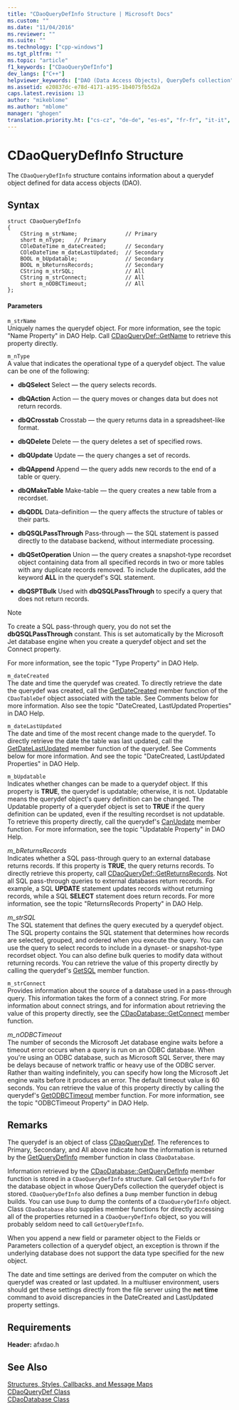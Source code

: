 ```yaml
---
title: "CDaoQueryDefInfo Structure | Microsoft Docs"
ms.custom: ""
ms.date: "11/04/2016"
ms.reviewer: ""
ms.suite: ""
ms.technology: ["cpp-windows"]
ms.tgt_pltfrm: ""
ms.topic: "article"
f1_keywords: ["CDaoQueryDefInfo"]
dev_langs: ["C++"]
helpviewer_keywords: ["DAO (Data Access Objects), QueryDefs collection", "CDaoQueryDefInfo structure [MFC]"]
ms.assetid: e20837dc-e78d-4171-a195-1b4075fb5d2a
caps.latest.revision: 13
author: "mikeblome"
ms.author: "mblome"
manager: "ghogen"
translation.priority.ht: ["cs-cz", "de-de", "es-es", "fr-fr", "it-it", "ja-jp", "ko-kr", "pl-pl", "pt-br", "ru-ru", "tr-tr", "zh-cn", "zh-tw"]
---
```

# CDaoQueryDefInfo Structure
The `CDaoQueryDefInfo` structure contains information about a querydef object defined for data access objects (DAO).  
  
## Syntax  
  
```  
struct CDaoQueryDefInfo  
{  
    CString m_strName;               // Primary  
    short m_nType;   // Primary  
    COleDateTime m_dateCreated;      // Secondary  
    COleDateTime m_dateLastUpdated;  // Secondary  
    BOOL m_bUpdatable;               // Secondary  
    BOOL m_bReturnsRecords;          // Secondary  
    CString m_strSQL;                // All  
    CString m_strConnect;            // All  
    short m_nODBCTimeout;            // All  
};  
```  
  
#### Parameters  
 `m_strName`  
 Uniquely names the querydef object. For more information, see the topic "Name Property" in DAO Help. Call [CDaoQueryDef::GetName](../../mfc/reference/cdaoquerydef-class.md#getname) to retrieve this property directly.  
  
 `m_nType`  
 A value that indicates the operational type of a querydef object. The value can be one of the following:  
  
- **dbQSelect** Select — the query selects records.  
  
- **dbQAction** Action — the query moves or changes data but does not return records.  
  
- **dbQCrosstab** Crosstab — the query returns data in a spreadsheet-like format.  
  
- **dbQDelete** Delete — the query deletes a set of specified rows.  
  
- **dbQUpdate** Update — the query changes a set of records.  
  
- **dbQAppend** Append — the query adds new records to the end of a table or query.  
  
- **dbQMakeTable** Make-table — the query creates a new table from a recordset.  
  
- **dbQDDL** Data-definition — the query affects the structure of tables or their parts.  
  
- **dbQSQLPassThrough** Pass-through — the SQL statement is passed directly to the database backend, without intermediate processing.  
  
- **dbQSetOperation** Union — the query creates a snapshot-type recordset object containing data from all specified records in two or more tables with any duplicate records removed. To include the duplicates, add the keyword **ALL** in the querydef's SQL statement.  
  
- **dbQSPTBulk** Used with **dbQSQLPassThrough** to specify a query that does not return records.  
  
> [!NOTE]
>  To create a SQL pass-through query, you do not set the **dbQSQLPassThrough** constant. This is set automatically by the Microsoft Jet database engine when you create a querydef object and set the Connect property.  
  
 For more information, see the topic "Type Property" in DAO Help.  
  
 `m_dateCreated`  
 The date and time the querydef was created. To directly retrieve the date the querydef was created, call the [GetDateCreated](../../mfc/reference/cdaotabledef-class.md#getdatecreated) member function of the `CDaoTableDef` object associated with the table. See Comments below for more information. Also see the topic "DateCreated, LastUpdated Properties" in DAO Help.  
  
 `m_dateLastUpdated`  
 The date and time of the most recent change made to the querydef. To directly retrieve the date the table was last updated, call the [GetDateLastUpdated](../../mfc/reference/cdaoquerydef-class.md#getdatelastupdated) member function of the querydef. See Comments below for more information. And see the topic "DateCreated, LastUpdated Properties" in DAO Help.  
  
 `m_bUpdatable`  
 Indicates whether changes can be made to a querydef object. If this property is **TRUE**, the querydef is updatable; otherwise, it is not. Updatable means the querydef object's query definition can be changed. The Updatable property of a querydef object is set to **TRUE** if the query definition can be updated, even if the resulting recordset is not updatable. To retrieve this property directly, call the querydef's [CanUpdate](../../mfc/reference/cdaoquerydef-class.md#canupdate) member function. For more information, see the topic "Updatable Property" in DAO Help.  
  
 *m_bReturnsRecords*  
 Indicates whether a SQL pass-through query to an external database returns records. If this property is **TRUE**, the query returns records. To directly retrieve this property, call [CDaoQueryDef::GetReturnsRecords](../../mfc/reference/cdaoquerydef-class.md#getreturnsrecords). Not all SQL pass-through queries to external databases return records. For example, a SQL **UPDATE** statement updates records without returning records, while a SQL **SELECT** statement does return records. For more information, see the topic "ReturnsRecords Property" in DAO Help.  
  
 *m_strSQL*  
 The SQL statement that defines the query executed by a querydef object. The SQL property contains the SQL statement that determines how records are selected, grouped, and ordered when you execute the query. You can use the query to select records to include in a dynaset- or snapshot-type recordset object. You can also define bulk queries to modify data without returning records. You can retrieve the value of this property directly by calling the querydef's [GetSQL](../../mfc/reference/cdaoquerydef-class.md#getsql) member function.  
  
 `m_strConnect`  
 Provides information about the source of a database used in a pass-through query. This information takes the form of a connect string. For more information about connect strings, and for information about retrieving the value of this property directly, see the [CDaoDatabase::GetConnect](../../mfc/reference/cdaodatabase-class.md#getconnect) member function.  
  
 *m_nODBCTimeout*  
 The number of seconds the Microsoft Jet database engine waits before a timeout error occurs when a query is run on an ODBC database. When you're using an ODBC database, such as Microsoft SQL Server, there may be delays because of network traffic or heavy use of the ODBC server. Rather than waiting indefinitely, you can specify how long the Microsoft Jet engine waits before it produces an error. The default timeout value is 60 seconds. You can retrieve the value of this property directly by calling the querydef's [GetODBCTimeout](../../mfc/reference/cdaoquerydef-class.md#getodbctimeout) member function. For more information, see the topic "ODBCTimeout Property" in DAO Help.  
  
## Remarks  
 The querydef is an object of class [CDaoQueryDef](../../mfc/reference/cdaoquerydef-class.md). The references to Primary, Secondary, and All above indicate how the information is returned by the [GetQueryDefInfo](../../mfc/reference/cdaodatabase-class.md#getquerydefinfo) member function in class `CDaoDatabase`.  
  
 Information retrieved by the [CDaoDatabase::GetQueryDefInfo](../../mfc/reference/cdaodatabase-class.md#getquerydefinfo) member function is stored in a `CDaoQueryDefInfo` structure. Call `GetQueryDefInfo` for the database object in whose QueryDefs collection the querydef object is stored. `CDaoQueryDefInfo` also defines a `Dump` member function in debug builds. You can use `Dump` to dump the contents of a `CDaoQueryDefInfo` object. Class `CDaoDatabase` also supplies member functions for directly accessing all of the properties returned in a `CDaoQueryDefInfo` object, so you will probably seldom need to call `GetQueryDefInfo`.  
  
 When you append a new field or parameter object to the Fields or Parameters collection of a querydef object, an exception is thrown if the underlying database does not support the data type specified for the new object.  
  
 The date and time settings are derived from the computer on which the querydef was created or last updated. In a multiuser environment, users should get these settings directly from the file server using the **net time** command to avoid discrepancies in the DateCreated and LastUpdated property settings.  
  
## Requirements  
 **Header:** afxdao.h  
  
## See Also  
 [Structures, Styles, Callbacks, and Message Maps](../../mfc/reference/structures-styles-callbacks-and-message-maps.md)   
 [CDaoQueryDef Class](../../mfc/reference/cdaoquerydef-class.md)   
 [CDaoDatabase Class](../../mfc/reference/cdaodatabase-class.md)
